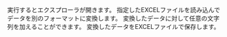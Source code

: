 実行するとエクスプローラが開きます。
指定したEXCELファイルを読み込んでデータを別のフォーマットに変換します。
変換したデータに対して任意の文字列を加えることができます。
変換したデータをEXCELファイルで保存します。
